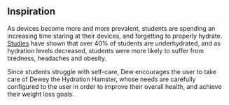 ## Inspiration
As devices become more and more prevalent, students are spending an increasing time staring at their devices, and forgetting to properly hydrate. [Studies](https://pubmed.ncbi.nlm.nih.gov/36196695/) have shown that over 40% of students are underhydrated, and as hydration levels decreased, students were more likely to suffer from tiredness, headaches and obesity. 

Since students struggle with self-care, Dew encourages the user to take care of Dewey the Hydration Hamster, whose needs are carefully configured to the user in order to improve their overall health, and achieve their weight loss goals.
